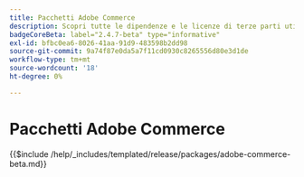 ```yaml
---
title: Pacchetti Adobe Commerce
description: Scopri tutte le dipendenze e le licenze di terze parti utilizzate in Adobe Commerce.
badgeCoreBeta: label="2.4.7-beta" type="informative"
exl-id: bfbc0ea6-8026-41aa-91d9-483598b2dd98
source-git-commit: 9a74f87e0da5a7f11cd0930c8265556d80e3d1de
workflow-type: tm+mt
source-wordcount: '18'
ht-degree: 0%

---
```


# Pacchetti Adobe Commerce

{{$include /help/_includes/templated/release/packages/adobe-commerce-beta.md}}
